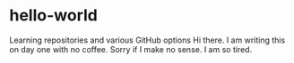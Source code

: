 # hello-world
Learning repositories and various GitHub options
Hi there. I am writing this on day one with no coffee. Sorry if I make no sense. I am so tired.
